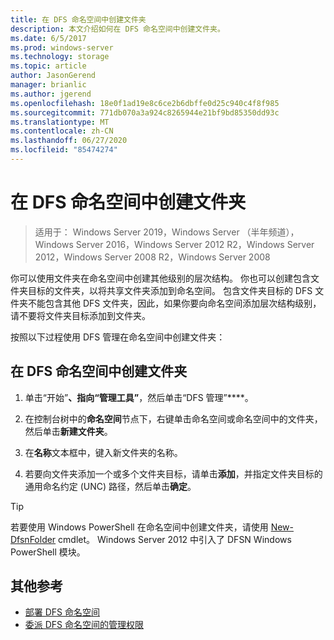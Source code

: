 ```yaml
---
title: 在 DFS 命名空间中创建文件夹
description: 本文介绍如何在 DFS 命名空间中创建文件夹。
ms.date: 6/5/2017
ms.prod: windows-server
ms.technology: storage
ms.topic: article
author: JasonGerend
manager: brianlic
ms.author: jgerend
ms.openlocfilehash: 18e0f1ad19e8c6ce2b6dbffe0d25c940c4f8f985
ms.sourcegitcommit: 771db070a3a924c8265944e21bf9bd85350dd93c
ms.translationtype: MT
ms.contentlocale: zh-CN
ms.lasthandoff: 06/27/2020
ms.locfileid: "85474274"
---
```

# <a name="create-a-folder-in-a-dfs-namespace"></a>在 DFS 命名空间中创建文件夹

> 适用于： Windows Server 2019，Windows Server （半年频道），Windows Server 2016，Windows Server 2012 R2，Windows Server 2012，Windows Server 2008 R2，Windows Server 2008

你可以使用文件夹在命名空间中创建其他级别的层次结构。 你也可以创建包含文件夹目标的文件夹，以将共享文件夹添加到命名空间。 包含文件夹目标的 DFS 文件夹不能包含其他 DFS 文件夹，因此，如果你要向命名空间添加层次结构级别，请不要将文件夹目标添加到文件夹。

按照以下过程使用 DFS 管理在命名空间中创建文件夹：

## <a name="to-create-a-folder-in-a-dfs-namespace"></a>在 DFS 命名空间中创建文件夹

1.  单击“开始”****、指向“管理工具”****，然后单击“DFS 管理”****。

2.  在控制台树中的**命名空间**节点下，右键单击命名空间或命名空间中的文件夹，然后单击**新建文件夹**。

3.  在**名称**文本框中，键入新文件夹的名称。

4.  若要向文件夹添加一个或多个文件夹目标，请单击**添加**，并指定文件夹目标的通用命名约定 (UNC) 路径，然后单击**确定**。


> [!TIP]
> 若要使用 Windows PowerShell 在命名空间中创建文件夹，请使用 [New-DfsnFolder](https://docs.microsoft.com/powershell/module/dfsn/new-dfsnfolder) cmdlet。 Windows Server 2012 中引入了 DFSN Windows PowerShell 模块。


## <a name="additional-references"></a>其他参考

-   [部署 DFS 命名空间](deploying-dfs-namespaces.md)
-   [委派 DFS 命名空间的管理权限](delegate-management-permissions-for-dfs-namespaces.md)



